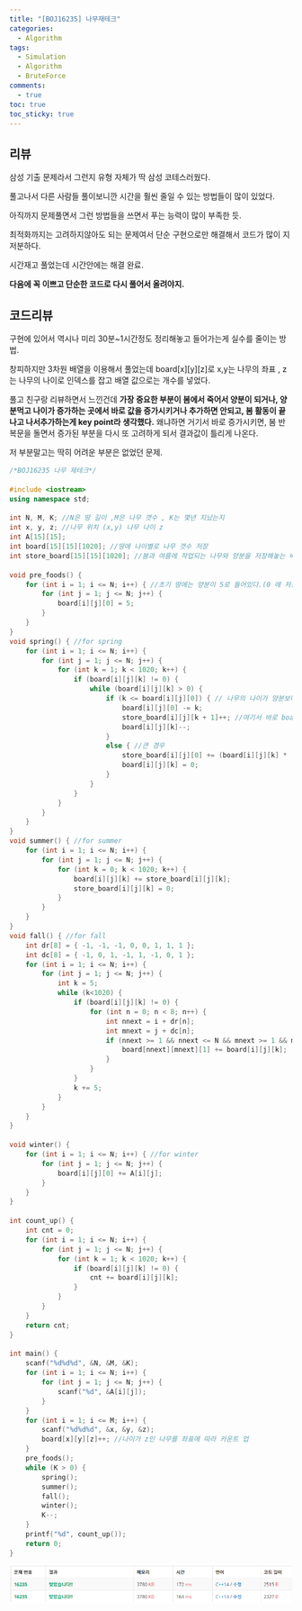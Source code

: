 ```yaml
---
title: "[BOJ16235] 나무재테크"
categories:
  - Algorithm
tags:
  - Simulation
  - Algorithm
  - BruteForce
comments:
  - true
toc: true
toc_sticky: true
---
```

## 리뷰
삼성 기출 문제라서 그런지 유형 자체가 딱 삼성 코테스러웠다.

풀고나서 다른 사람들 풀이보니깐 시간을 훨씬 줄일 수 있는 방법들이 많이 있었다.

아직까지 문제풀면서 그런 방법들을 쓰면서 푸는 능력이 많이 부족한 듯.

최적화까지는 고려하지않아도 되는 문제여서 단순 구현으로만 해결해서 코드가 많이 지저분하다.

시간재고 풀었는데 시간안에는 해결 완료.

__다음에 꼭 이쁘고 단순한 코드로 다시 풀어서 올려야지.__

## 코드리뷰
구현에 있어서 역시나 미리 30분~1시간정도 정리해놓고 들어가는게 실수를 줄이는 방법.

창피하지만 3차원 배열을 이용해서 풀었는데 board[x][y][z]로 x,y는 나무의 좌표 , z는 나무의 나이로 인덱스를 잡고 배열 값으로는 개수를 넣었다.

풀고 친구랑 리뷰하면서 느낀건데 __가장 중요한 부분이 봄에서 죽어서 양분이 되거나, 양분먹고 나이가 증가하는 곳에서 바로 값을 증가시키거나 추가하면 안되고, 봄 활동이 끝나고 나서추가하는게 key point라 생각했다.__ 왜냐하면 거기서 바로 증가시키면, 봄 반복문을 돌면서 증가된 부분을 다시 또 고려하게 되서 결과값이 틀리게 나온다.

저 부분말고는 딱히 어려운 부분은 없었던 문제.


```cpp
/*BOJ16235 나무 제테크*/

#include <iostream>
using namespace std;

int N, M, K; //N은 땅 길이 ,M은 나무 갯수 , K는 몇년 지났는지
int x, y, z; //나무 위치 (x,y) 나무 나이 z
int A[15][15];
int board[15][15][1020]; //땅에 나이별로 나무 갯수 저장
int store_board[15][15][1020]; //봄과 여름에 작업되는 나무와 양분을 저장해놓는 배열

void pre_foods() {
	for (int i = 1; i <= N; i++) { //초기 땅에는 양분이 5로 들어있다.(0 에 저장)
		for (int j = 1; j <= N; j++) {
			board[i][j][0] = 5;
		}
	}
}
void spring() { //for spring
	for (int i = 1; i <= N; i++) {
		for (int j = 1; j <= N; j++) {
			for (int k = 1; k < 1020; k++) {
				if (board[i][j][k] != 0) {
					while (board[i][j][k] > 0) {
						if (k <= board[i][j][0]) { // 나무의 나이가 양분보다 작은 경우
							board[i][j][0] -= k;
							store_board[i][j][k + 1]++; //여기서 바로 board를 올리면, 반복문 돌면서 또 보게되서
							board[i][j][k]--;
						}
						else { //큰 경우
							store_board[i][j][0] += (board[i][j][k] * (k / 2)); //위에와 같은 이유
							board[i][j][k] = 0;
						}
					}
				}
			}
		}
	}
}
void summer() { //for summer
	for (int i = 1; i <= N; i++) {
		for (int j = 1; j <= N; j++) {
			for (int k = 0; k < 1020; k++) {
				board[i][j][k] += store_board[i][j][k];
				store_board[i][j][k] = 0;
			}
		}
	}
}
void fall() { //for fall
	int dr[8] = { -1, -1, -1, 0, 0, 1, 1, 1 };
	int dc[8] = { -1, 0, 1, -1, 1, -1, 0, 1 };
	for (int i = 1; i <= N; i++) {
		for (int j = 1; j <= N; j++) {
			int k = 5;
			while (k<1020) {
				if (board[i][j][k] != 0) {
					for (int n = 0; n < 8; n++) {
						int nnext = i + dr[n];
						int mnext = j + dc[n];
						if (nnext >= 1 && nnext <= N && mnext >= 1 && mnext <= N) {
							board[nnext][mnext][1] += board[i][j][k];
						}
					}
				}
				k += 5;
			}
		}
	}
}

void winter() {
	for (int i = 1; i <= N; i++) { //for winter
		for (int j = 1; j <= N; j++) {
			board[i][j][0] += A[i][j];
		}
	}
}

int count_up() {
	int cnt = 0;
	for (int i = 1; i <= N; i++) {
		for (int j = 1; j <= N; j++) {
			for (int k = 1; k < 1020; k++) {
				if (board[i][j][k] != 0) {
					cnt += board[i][j][k];
				}
			}
		}
	}
	return cnt;
}

int main() {
	scanf("%d%d%d", &N, &M, &K);
	for (int i = 1; i <= N; i++) {
		for (int j = 1; j <= N; j++) {
			scanf("%d", &A[i][j]);
		}
	}
	for (int i = 1; i <= M; i++) {
		scanf("%d%d%d", &x, &y, &z);
		board[x][y][z]++; //나이가 z인 나무를 좌표에 따라 카운트 업
	}
	pre_foods();
	while (K > 0) {
		spring();
		summer();
		fall();
		winter();
		K--;
	}
	printf("%d", count_up());
	return 0;
}
```

![](/assets/img/Algorithm/BOJ16235.png)
